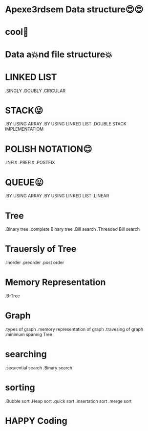 # Apexe3rdsem Data structure😍😍
# cool🙌
# Data a💥nd file structure💥

# LINKED LIST
.SINGLY
.DOUBLY
.CIRCULAR


# STACK😜
.BY USING ARRAY
.BY USING LINKED LIST
.DOUBLE STACK IMPLEMENTATIOM


# POLISH NOTATION😊
 .INFIX
 .PREFIX
 .POSTFIX


# QUEUE😛
.BY USING ARRAY
.BY USING LINKED LIST
.LINEAR

# Tree 
.Binary tree
.complete Binary tree
.Bill search 
.Threaded Bill search

# Trauersly of Tree
.Inorder
.preorder
.post order

# Memory Representation
.B-Tree

# Graph
.types of graph
.memory representation of graph
.travesing of graph
.minimum spannig Tree

# searching
.sequential search
.Binary search

# sorting
.Bubble sort
.Heap sort
.quick sort
.insertation sort
.merge sort


# HAPPY Coding


